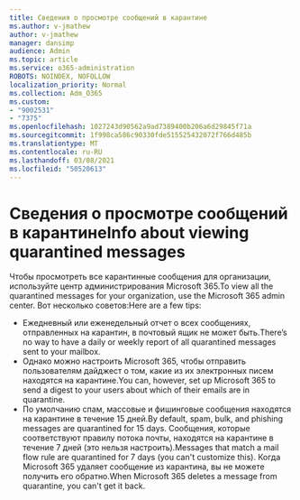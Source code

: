 ```yaml
---
title: Сведения о просмотре сообщений в карантине
ms.author: v-jmathew
author: v-jmathew
manager: dansimp
audience: Admin
ms.topic: article
ms.service: o365-administration
ROBOTS: NOINDEX, NOFOLLOW
localization_priority: Normal
ms.collection: Adm_O365
ms.custom:
- "9002531"
- "7375"
ms.openlocfilehash: 1027243d90562a9ad7389400b206a6d29845f71a
ms.sourcegitcommit: 1f998ca586c90330fde515525432072f766d485b
ms.translationtype: MT
ms.contentlocale: ru-RU
ms.lasthandoff: 03/08/2021
ms.locfileid: "50520613"
---
```

# <a name="info-about-viewing-quarantined-messages"></a><span data-ttu-id="c04a8-102">Сведения о просмотре сообщений в карантине</span><span class="sxs-lookup"><span data-stu-id="c04a8-102">Info about viewing quarantined messages</span></span>

<span data-ttu-id="c04a8-103">Чтобы просмотреть все карантинные сообщения для организации, используйте центр администрирования Microsoft 365.</span><span class="sxs-lookup"><span data-stu-id="c04a8-103">To view all the quarantined messages for your organization, use the Microsoft 365 admin center.</span></span> <span data-ttu-id="c04a8-104">Вот несколько советов:</span><span class="sxs-lookup"><span data-stu-id="c04a8-104">Here are a few tips:</span></span>

- <span data-ttu-id="c04a8-105">Ежедневный или еженедельный отчет о всех сообщениях, отправленных на карантин, в почтовый ящик не может быть.</span><span class="sxs-lookup"><span data-stu-id="c04a8-105">There’s no way to have a daily or weekly report of all quarantined messages sent to your mailbox.</span></span>
- <span data-ttu-id="c04a8-106">Однако можно настроить Microsoft 365, чтобы отправить пользователям дайджест о том, какие из их электронных писем находятся на карантине.</span><span class="sxs-lookup"><span data-stu-id="c04a8-106">You can, however, set up Microsoft 365 to send a digest to your users about which of their emails are in quarantine.</span></span>
- <span data-ttu-id="c04a8-107">По умолчанию спам, массовые и фишинговые сообщения находятся на карантине в течение 15 дней.</span><span class="sxs-lookup"><span data-stu-id="c04a8-107">By default, spam, bulk, and phishing messages are quarantined for 15 days.</span></span> <span data-ttu-id="c04a8-108">Сообщения, которые соответствуют правилу потока почты, находятся на карантине в течение 7 дней (это нельзя настроить).</span><span class="sxs-lookup"><span data-stu-id="c04a8-108">Messages that match a mail flow rule are quarantined for 7 days (you can't customize this).</span></span> <span data-ttu-id="c04a8-109">Когда Microsoft 365 удаляет сообщение из карантина, вы не можете получить его обратно.</span><span class="sxs-lookup"><span data-stu-id="c04a8-109">When Microsoft 365 deletes a message from quarantine, you can't get it back.</span></span>
